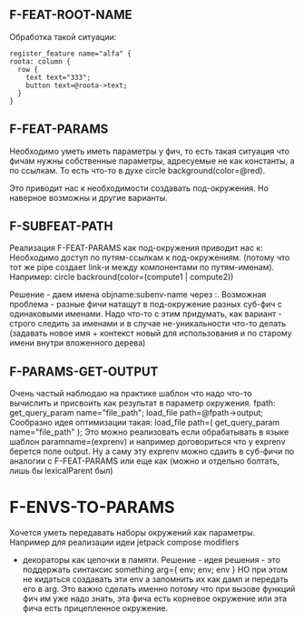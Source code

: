 ## F-FEAT-ROOT-NAME
Обработка такой ситуации:
```
register_feature name="alfa" {
roota: column {
  row {
    text text="333";
    button text=@roota->text;
  }
}
```

## F-FEAT-PARAMS
Необходимо уметь иметь параметры у фич, то есть такая ситуация что фичам нужны собственные параметры, 
адресуемые не как константы, а по ссылкам. То есть что-то в духе circle background(color=@red).

Это приводит нас к необходимости создавать под-окружения. Но наверное возможны и другие варианты.


## F-SUBFEAT-PATH
Реализация F-FEAT-PARAMS как под-окружения приводит нас к: 
Необходимо доступ по путям-ссылкам к под-окружениям.
(потому что тот же pipe создает link-и между компонентами по путям-именам).
Например: circle backround(color=(compute1 | compute2))

Решение - даем имена objname:subenv-name через :.
Возможная проблема - разные фичи натащут в под-окружение разных суб-фич с одинаковыми именами.
Надо что-то с этим придумать, как вариант - строго следить за именами и в случае не-уникальности
что-то делать (задавать новое имя + контекст новый для использования и по старому имени внутри вложенного дерева)

## F-PARAMS-GET-OUTPUT
Очень частый наблюдаю на практике шаблон что надо что-то вычислить и присвоить как результат в параметр окружения.
fpath: get_query_param name="file_path";
load_file path=@fpath->output;
Сообразно идея оптимизации такая:
load_file path=( get_query_param name="file_path" );
Это можно реализовать если обрабатывать в языке шаблон paramname=(exprenv) и например договориться что у exprenv
берется поле output. Ну а саму эту exprenv можно сдаить в суб-фичи по аналогии с F-FEAT-PARAMS или еще как
(можно и отдельно болтать, лишь бы lexicalParent был)

# F-ENVS-TO-PARAMS
Хочется уметь передавать наборы окружений как параметры. Например для реализации идеи jetpack compose modifiers 
- декораторы как цепочки в памяти.
Решение - идея решения - это поддержать синтаксис something arg={ env; env; env }
НО при этом не кидаться создавать эти env а запомнить их как дамп и передать его в arg.
Это важно сделать именно потому что при вызове функций фич им уже надо знать, эта фича есть корневое окружение
или эта фича есть прицепленное окружение.
